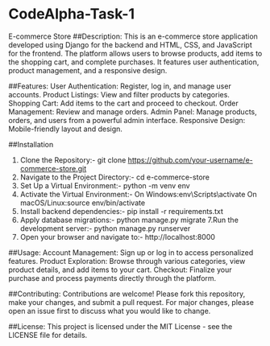 # CodeAlpha-Task-1
E-commerce Store 
##Description:
This is an e-commerce store application developed using Django for the backend and HTML, CSS, and JavaScript for the frontend. The platform allows users to browse products, add items to the shopping cart, and complete purchases. It features user authentication, product management, and a responsive design.

##Features:
User Authentication: Register, log in, and manage user accounts.
Product Listings: View and filter products by categories.
Shopping Cart: Add items to the cart and proceed to checkout.
Order Management: Review and manage orders.
Admin Panel: Manage products, orders, and users from a powerful admin interface.
Responsive Design: Mobile-friendly layout and design.

##Installation
1. Clone the Repository:-
 git clone https://github.com/your-username/e-commerce-store.git
2. Navigate to the Project Directory:-
 cd e-commerce-store
3. Set Up a Virtual Environment:-
  python -m venv env
4. Activate the Virtual Environment:-
On Windows:env\Scripts\activate
On macOS/Linux:source env/bin/activate
5. Install backend dependencies:-
  pip install -r requirements.txt
6. Apply database migrations:-
 python manage.py migrate
7.Run the development server:-
  python manage.py runserver
8. Open your browser and navigate to:-
    http://localhost:8000

##Usage:
Account Management: Sign up or log in to access personalized features.
Product Exploration: Browse through various categories, view product details, and add items to your cart.
Checkout: Finalize your purchase and process payments directly through the platform.

##Contributing:
Contributions are welcome! Please fork this repository, make your changes, and submit a pull request. For major changes, please open an issue first to discuss what you would like to change.

##License:
This project is licensed under the MIT License - see the LICENSE file for details.





